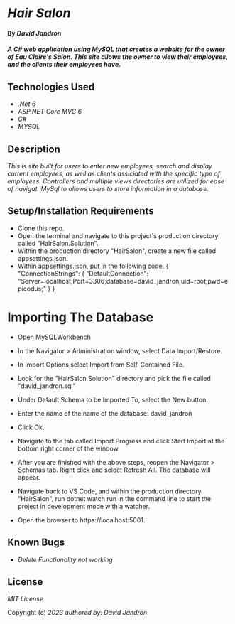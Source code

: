 # _Hair Salon_

#### By _David Jandron_

#### _A C# web application using MySQL that creates a website for the owner of Eau Claire's Salon. This site allows the owner to view their employees, and the clients their employees have._

## Technologies Used

* _.Net 6_
* _ASP.NET Core MVC 6_
* _C#_
* _MYSQL_

## Description

_This is site built for users to enter new employees, search and display current employees, as well as clients assiciated with the specific type of employees. Controllers and multiple views directories are utilized for ease of navigat. MySql to allows users to store information in a database._

## Setup/Installation Requirements

* Clone this repo.
* Open the terminal and navigate to this project's production directory called "HairSalon.Solution".
* Within the production directory "HairSalon", create a new file called appsettings.json.
* Within appsettings.json, put in the following code.
{
  "ConnectionStrings": {
      "DefaultConnection": "Server=localhost;Port=3306;database=david_jandron;uid=root;pwd=epicodus;"
  }
}
# Importing The Database

* Open MySQLWorkbench

* In the Navigator > Administration window, select Data Import/Restore.

* In Import Options select Import from Self-Contained File.

* Look for the "HairSalon.Solution" directory and pick the file called "david_jandron.sql"

* Under Default Schema to be Imported To, select the New button.

* Enter the name of the name of the database: david_jandron

* Click Ok.

* Navigate to the tab called Import Progress and click Start Import at the bottom right corner of the window.

* After you are finished with the above steps, reopen the Navigator > Schemas tab. Right click and select Refresh All. The database will appear.

* Navigate back to VS Code, and within the production directory "HairSalon", run dotnet watch run in the command line to start the project in development mode with a watcher.

* Open the browser to https://localhost:5001.


## Known Bugs

* _Delete Functionality not working_

## License

_MIT License_

Copyright (c) _2023_ _authored by: David Jandron_